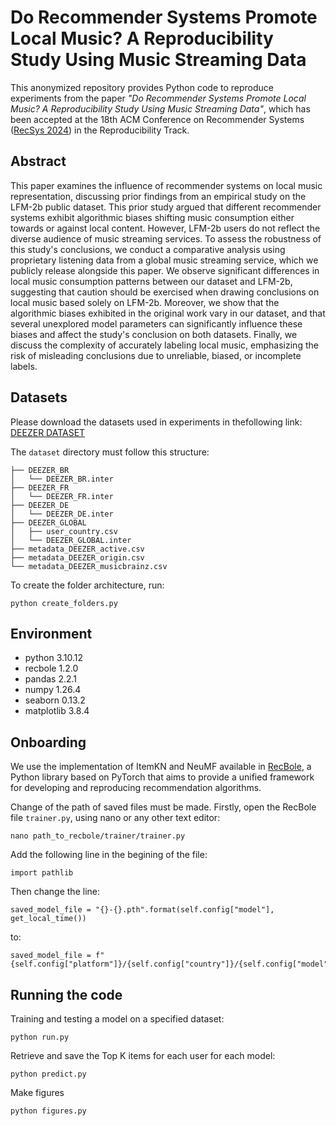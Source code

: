 # Do Recommender Systems Promote Local Music? A Reproducibility Study Using Music Streaming Data


This anonymized repository provides Python code to reproduce experiments from the paper _"Do Recommender Systems Promote Local Music? A Reproducibility Study Using Music Streaming Data"_, which has been accepted at the 18th ACM Conference on Recommender Systems ([RecSys 2024](https://recsys.acm.org/recsys24/)) in the Reproducibility Track.


## Abstract

This paper examines the influence of recommender systems on local music representation, discussing prior findings from an empirical study on the LFM-2b public dataset. This prior study argued that different recommender systems exhibit algorithmic biases shifting music consumption either towards or against local content.
However, LFM-2b users do not reflect the diverse audience of music streaming services.
To assess the robustness of this study's conclusions, we conduct a comparative analysis using proprietary listening data from a global music streaming service, which we publicly release alongside this paper. We observe significant differences in local music consumption patterns between our dataset and LFM-2b, suggesting that caution should be exercised when drawing conclusions on local music based solely on LFM-2b.
Moreover, we show that the algorithmic biases exhibited in the original work vary in our dataset, and that several unexplored model parameters can significantly influence these biases and affect the study's conclusion on both datasets. Finally, we discuss the complexity of accurately labeling local music, emphasizing the risk of misleading conclusions due to unreliable, biased, or incomplete labels.

## Datasets

Please download the datasets used in experiments in thefollowing link: [DEEZER DATASET](https://zenodo.org/records/13309698)


The `dataset` directory must follow this structure:  
```
├── DEEZER_BR
│   └── DEEZER_BR.inter
├── DEEZER_FR
│   └── DEEZER_FR.inter
├── DEEZER_DE
│   └── DEEZER_DE.inter
├── DEEZER_GLOBAL
│   ├── user_country.csv
│   └── DEEZER_GLOBAL.inter
├── metadata_DEEZER_active.csv  
├── metadata_DEEZER_origin.csv 
└── metadata_DEEZER_musicbrainz.csv  
```

To create the folder architecture, run: 
```
python create_folders.py
```

## Environment
- python 3.10.12
- recbole 1.2.0
- pandas 2.2.1
- numpy 1.26.4
- seaborn 0.13.2
- matplotlib 3.8.4

## Onboarding

We use the implementation of ItemKN and NeuMF available in [RecBole](https://recbole.io/), a Python library based on PyTorch that aims to provide a unified framework for developing and reproducing recommendation algorithms. 

Change of the path of saved files must be made. Firstly, open the RecBole file `trainer.py`, using nano or any other text editor:

```
nano path_to_recbole/trainer/trainer.py
```

Add the following line in the begining of the file:

```
import pathlib
```

Then change the line:

```
saved_model_file = "{}-{}.pth".format(self.config["model"], get_local_time())
```

to:

```
saved_model_file = f"{self.config["platform"]}/{self.config["country"]}/{self.config["model"]}/get_local_time().pth"
```

## Running the code

Training and testing a model on a specified dataset:

```
python run.py
```

Retrieve and save the Top K items for each user for each model:

```
python predict.py
```

Make figures

```
python figures.py
```
